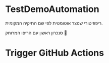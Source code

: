 # TestDemoAutomation
ריפוזיטורי שנוצר אוטומטית לפי שם התיקיה המקומית.


סנכרון ראשון עם הריפו המרוחק 🚀

# Trigger GitHub Actions
